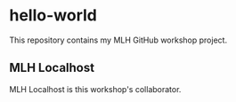 # hello-world
This repository contains my MLH GitHub workshop project.

## MLH Localhost

MLH Localhost is this workshop's collaborator.